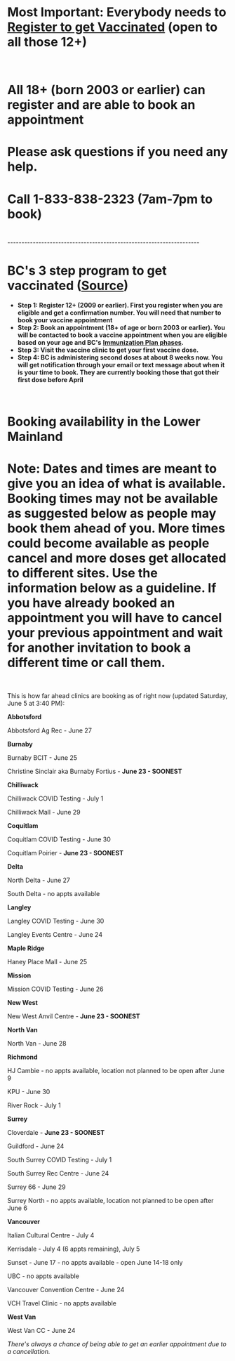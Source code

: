 # Most Important: Everybody needs to [Register to get Vaccinated](https://www.getvaccinated.gov.bc.ca/s/) (open to all those 12+)

&#x200B;

# All 18+ (born 2003 or earlier) can register and are able to book an appointment

# Please ask questions if you need any help.

# Call 1-833-838-2323 (7am-7pm to book)

# 

\--------------------------------------------------------------------

# BC's 3 step program to get vaccinated ([Source](https://www2.gov.bc.ca/getvaccinated.html))

* **Step 1: Register 12+ (2009 or earlier). First you register when you are eligible and get a confirmation number. You will need that number to book your vaccine appointment**
* **Step 2: Book an appointment (18+ of age or born 2003 or earlier). You will be contacted to book a vaccine appointment when you are eligible based on your age and BC's** [**Immunization Plan phases**](https://www2.gov.bc.ca/gov/content/covid-19/vaccine/plan#general-population)**.** 
* **Step 3: Visit the vaccine clinic to get your first vaccine dose.**
* **Step 4: BC is administering second doses at about 8 weeks now.  You will get notification through your email or text message about when it is your time to book.  They are currently booking those that got their first dose before April**

&#x200B;

# Booking availability in the Lower Mainland

# Note: Dates and times are meant to give you an idea of what is available. Booking times may not be available as suggested below as people may book them ahead of you.  More times could become available as people cancel and more doses get allocated to different sites.  Use the information below as a guideline. If you have already booked an appointment you will have to cancel your previous appointment and wait for another invitation to book a different time or call them.

&#x200B;

 

This is how far ahead clinics are booking as of right now (updated Saturday, June 5 at 3:40 PM):

**Abbotsford**

Abbotsford Ag Rec - June 27

**Burnaby**

Burnaby BCIT - June 25

Christine Sinclair aka Burnaby Fortius - **June 23 - SOONEST**

**Chilliwack**

Chilliwack COVID Testing - July 1

Chilliwack Mall - June 29

**Coquitlam**

Coquitlam COVID Testing - June 30

Coquitlam Poirier - **June 23 - SOONEST**

**Delta**

North Delta - June 27

South Delta - no appts available

**Langley**

Langley COVID Testing - June 30

Langley Events Centre - June 24

**Maple Ridge**

Haney Place Mall - June 25

**Mission**

Mission COVID Testing - June 26

**New West**

New West Anvil Centre - **June 23 - SOONEST**

**North Van**

North Van - June 28

**Richmond**

HJ Cambie - no appts available, location not planned to be open after June 9

KPU - June 30

River Rock - July 1

**Surrey**

Cloverdale - **June 23 - SOONEST**

Guildford - June 24

South Surrey COVID Testing - July 1

South Surrey Rec Centre - June 24

Surrey 66 - June 29

Surrey North - no appts available, location not planned to be open after June 6

**Vancouver**

Italian Cultural Centre - July 4

Kerrisdale - July 4 (6 appts remaining), July 5

Sunset - June 17 - no appts available - open June 14-18 only

UBC - no appts available

Vancouver Convention Centre - June 24

VCH Travel Clinic - no appts available

**West Van**

West Van CC - June 24

*There's always a chance of being able to get an earlier appointment due to a cancellation.*